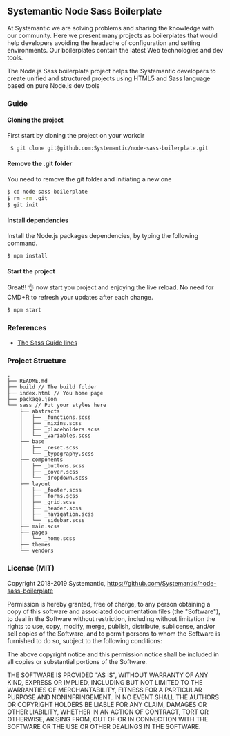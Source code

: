 ## Systemantic Node Sass Boilerplate

At Systemantic we are solving problems and sharing the knowledge with our community. Here we present many projects as boilerplates that would help developers avoiding the headache of configuration and setting environments. Our boilerplates contain the latest Web technologies and dev tools.

The Node.js Sass boilerplate project helps the Systemantic developers to create unified and structured projects using HTML5 and Sass language based on pure Node.js dev tools

### Guide

#### Cloning the project

First start by cloning the project on your workdir

```bash
 $ git clone git@github.com:Systemantic/node-sass-boilerplate.git
```

#### Remove the .git folder

You need to remove the git folder and initiating a new one

```bash
$ cd node-sass-boilerplate
$ rm -rm .git
$ git init
```

#### Install dependencies

Install the Node.js packages dependencies, by typing the following command.

```bash
$ npm install
```

#### Start the project

Great!! :ok_hand: now start you project and enjoying the live reload. No need for CMD+R to refresh your updates after each change.

```bash
$ npm start
```

### References

* [The Sass Guide lines](https://sass-guidelin.es/#architecture)

### Project Structure

```
.
├── README.md
├── build // The build folder
├── index.html // You home page
├── package.json
└── sass // Put your styles here
    ├── abstracts
    │   ├── _functions.scss
    │   ├── _mixins.scss
    │   ├── _placeholders.scss
    │   └── _variables.scss
    ├── base
    │   ├── _reset.scss
    │   └── _typography.scss
    ├── components
    │   ├── _buttons.scss
    │   ├── _cover.scss
    │   └── _dropdown.scss
    ├── layout
    │   ├── _footer.scss
    │   ├── _forms.scss
    │   ├── _grid.scss
    │   ├── _header.scss
    │   ├── _navigation.scss
    │   └── _sidebar.scss
    ├── main.scss
    ├── pages
    │   └── _home.scss
    ├── themes
    └── vendors
```

### License (MIT)

Copyright 2018-2019 Systemantic, https://github.com/Systemantic/node-sass-boilerplate

Permission is hereby granted, free of charge, to any person obtaining a copy of this software and associated documentation files (the "Software"), to deal in the Software without restriction, including without limitation the rights to use, copy, modify, merge, publish, distribute, sublicense, and/or sell copies of the Software, and to permit persons to whom the Software is furnished to do so, subject to the following conditions:

The above copyright notice and this permission notice shall be included in all copies or substantial portions of the Software.

THE SOFTWARE IS PROVIDED "AS IS", WITHOUT WARRANTY OF ANY KIND, EXPRESS OR IMPLIED, INCLUDING BUT NOT LIMITED TO THE WARRANTIES OF MERCHANTABILITY, FITNESS FOR A PARTICULAR PURPOSE AND NONINFRINGEMENT. IN NO EVENT SHALL THE AUTHORS OR COPYRIGHT HOLDERS BE LIABLE FOR ANY CLAIM, DAMAGES OR OTHER LIABILITY, WHETHER IN AN ACTION OF CONTRACT, TORT OR OTHERWISE, ARISING FROM, OUT OF OR IN CONNECTION WITH THE SOFTWARE OR THE USE OR OTHER DEALINGS IN THE SOFTWARE.
